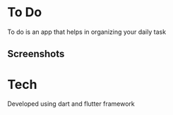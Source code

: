# To Do

  To do is an app that helps in organizing your daily task 



## Screenshots



# Tech
  Developed using dart and flutter framework
